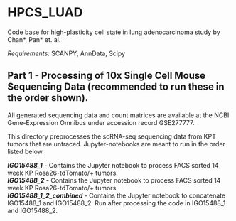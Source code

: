 # HPCS_LUAD
Code base for high-plasticity cell state in lung adenocarcinoma study by Chan*, Pan* et. al. 

_Requirements_: SCANPY, AnnData, Scipy

## Part 1 - Processing of 10x Single Cell Mouse Sequencing Data (recommended to run these in the order shown).

All generated sequencing data and count matrices are available at the NCBI Gene-Expression Omnibus under accession record GSE277777.

This directory preprocesses the scRNA-seq sequencing data from KPT tumors that are untraced. Jupyter-notebooks are meant to run in the order listed below.

**_IGO15488\_1_** - Contains the Jupyter notebook to process FACS sorted 14 week KP Rosa26-tdTomato/+ tumors.  
**_IGO15488\_2_** - Contains the Jupyter notebook to process FACS sorted 14 week KP Rosa26-tdTomato/+ tumors.  
**_IGO15488\_1\_2\_combined_** - Contains the Jupyter notebook to concatenate IGO15488\_1 and IGO15488\_2. Run after processing the code in IGO15488\_1 and IGO15488\_2.  

